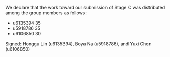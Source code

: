 We declare that the work toward our submission of Stage C was distributed among the group members as follows:

* u6135394 35
* u5918786 35
* u6106850 30

Signed: Honggu Lin (u6135394), Boya Na (u5918786), and Yuxi Chen (u6106850)
